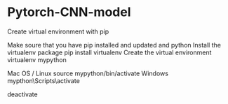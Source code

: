 # Pytorch-CNN-model

Create virtual environment with pip


Make soure that you have pip installed and updated and python
Install the virtualenv package
pip install virtualenv
Create the virtual environment
virtualenv mypython

Mac OS / Linux
source mypython/bin/activate
Windows
mypthon\Scripts\activate

deactivate
